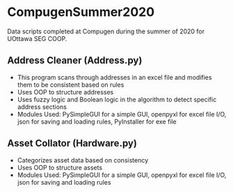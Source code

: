 # CompugenSummer2020

Data scripts completed at Compugen during the summer of 2020 for UOttawa SEG COOP.

## Address Cleaner (Address.py)
  - This program scans through addresses in an excel file and modifies them to be consistent based on rules
  - Uses OOP to structure addresses 
  - Uses fuzzy logic and Boolean logic in the algorithm to detect specific address sections
  - Modules Used: PySimpleGUI for a simple GUI, openpyxl for excel file I/O, json for saving and loading rules, PyInstaller for exe file

## Asset Collator (Hardware.py)
  - Categorizes asset data based on consistency
  - Uses OOP to structure assets
  - Modules Used: PySimpleGUI for a simple GUI, openpyxl for excel file I/O, json for saving and loading rules
